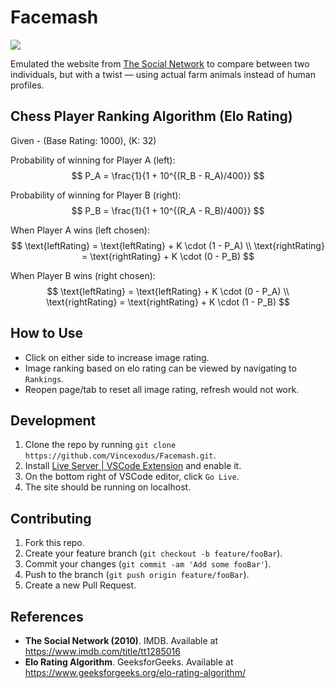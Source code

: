 # Facemash

<img src="/images/facemash.gif"/> 

Emulated the website from [The Social Network](https://www.imdb.com/title/tt1285016) to compare between two individuals, but with a twist — using actual farm animals instead of human profiles.

## Chess Player Ranking Algorithm (Elo Rating)

<script type="text/x-mathjax-config">
  MathJax.Hub.Config({
    tex2jax: {inlineMath: [['$','$'], ['\\(','\\)']]}
  });
</script>
<script type="text/javascript" async
  src="https://cdnjs.cloudflare.com/ajax/libs/mathjax/2.7.5/MathJax.js?config=TeX-MML-AM_CHTML">
</script>

Given - \(Base Rating: 1000\), \(K: 32\)

Probability of winning for Player A (left):
$$
P_A = \frac{1}{1 + 10^{(R_B - R_A)/400}}
$$

Probability of winning for Player B (right):
$$
P_B = \frac{1}{1 + 10^{(R_A - R_B)/400}}
$$

When Player A wins (left chosen):
$$
\text{leftRating} = \text{leftRating} + K \cdot (1 - P_A) \\
\text{rightRating} = \text{rightRating} + K \cdot (0 - P_B)
$$

When Player B wins (right chosen):
$$
\text{leftRating} = \text{leftRating} + K \cdot (0 - P_A) \\
\text{rightRating} = \text{rightRating} + K \cdot (1 - P_B)
$$

## How to Use
- Click on either side to increase image rating.
- Image ranking based on elo rating can be viewed by navigating to `Rankings`.
- Reopen page/tab to reset all image rating, refresh would not work.

## Development
1. Clone the repo by running `git clone https://github.com/Vincexodus/Facemash.git`.
2. Install [Live Server | VSCode Extension](https://ritwickdey.github.io/vscode-live-server/) and enable it.
3. On the bottom right of VSCode editor, click `Go Live`.
4. The site should be running on localhost.

## Contributing
1. Fork this repo.
2. Create your feature branch (`git checkout -b feature/fooBar`).
3. Commit your changes (`git commit -am 'Add some fooBar'`).
4. Push to the branch (`git push origin feature/fooBar`).
5. Create a new Pull Request.

## References
- **The Social Network (2010)**. IMDB. Available at https://www.imdb.com/title/tt1285016
- **Elo Rating Algorithm**. GeeksforGeeks. Available at https://www.geeksforgeeks.org/elo-rating-algorithm/